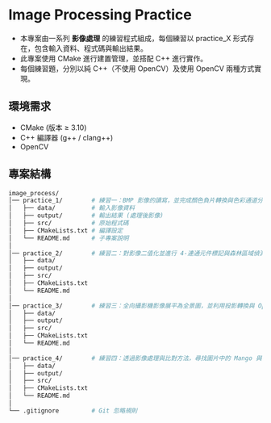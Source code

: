 # Image Processing Practice

- 本專案由一系列 **影像處理** 的練習程式組成，每個練習以 practice_X 形式存在，包含輸入資料、程式碼與輸出結果。
- 此專案使用 CMake 進行建置管理，並搭配 C++ 進行實作。
- 每個練習題，分別以純 C++（不使用 OpenCV）及使用 OpenCV 兩種方式實現。

## 環境需求
- CMake (版本 ≥ 3.10)
- C++ 編譯器 (g++ / clang++)
- OpenCV


## 專案結構
```bash
image_process/
│── practice_1/        # 練習一：BMP 影像的讀寫，並完成顏色負片轉換與色彩通道分離重組
│   ├── data/          # 輸入影像資料
│   ├── output/        # 輸出結果 (處理後影像)
│   ├── src/           # 原始程式碼
│   ├── CMakeLists.txt # 編譯設定
│   └── README.md      # 子專案說明
│
│── practice_2/        # 練習二：對影像二值化並進行 4-連通元件標記與森林區域偵測質心與面積等
│   ├── data/
│   ├── output/
│   ├── src/
│   ├── CMakeLists.txt
│   └── README.md
│
│── practice_3/        # 練習三：全向攝影機影像展平為全景圖，並利用投影轉換與 OpenCV 分別進行影像拼接
│   ├── data/
│   ├── output/
│   ├── src/
│   ├── CMakeLists.txt
│   └── README.md
│
│── practice_4/        # 練習四：透過影像處理與比對方法，尋找圖片中的 Mango 與 Wally
│   ├── data/
│   ├── output/
│   ├── src/
│   ├── CMakeLists.txt
│   └── README.md
│
└── .gitignore         # Git 忽略規則
```